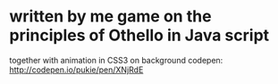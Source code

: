 # written by me game on the principles of Othello in Java script
 together with animation in CSS3 on background
 codepen:  http://codepen.io/pukie/pen/XNjRdE
